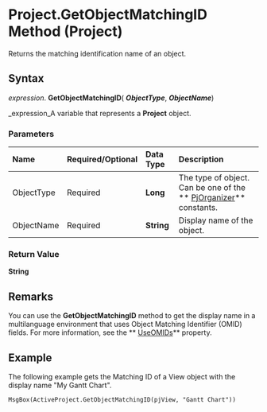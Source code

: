 
# Project.GetObjectMatchingID Method (Project)

Returns the matching identification name of an object.


## Syntax

 _expression_. **GetObjectMatchingID**( **_ObjectType_**,  **_ObjectName_**)

 _expression_A variable that represents a  **Project** object.


### Parameters



|**Name**|**Required/Optional**|**Data Type**|**Description**|
|:-----|:-----|:-----|:-----|
|ObjectType|Required| **Long**|The type of object. Can be one of the  ** [PjOrganizer](d176be88-4df9-3826-c806-f7f650fffb39.md)** constants.|
|ObjectName|Required| **String**|Display name of the object.|

### Return Value

 **String**


## Remarks

You can use the  **GetObjectMatchingID** method to get the display name in a multilanguage environment that uses Object Matching Identifier (OMID) fields. For more information, see the ** [UseOMIDs](15339e09-0b65-d939-df47-eb538dee7c38.md)** property.


## Example

The following example gets the Matching ID of a View object with the display name "My Gantt Chart".


```
MsgBox(ActiveProject.GetObjectMatchingID(pjView, "Gantt Chart"))
```

